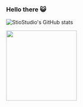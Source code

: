 ### Hello there 😺

![StioStudio's GitHub stats](https://github-readme-stats.vercel.app/api?username=stiostudio&show_icons=true&theme=nord)

<a><img src="https://github-readme-stats.vercel.app/api/top-langs/?username=StioStudio&layout=compact&theme=github_dark" align="center" height="190px" /></a>